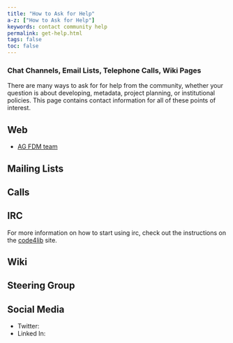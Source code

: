 ```yaml
---
title: "How to Ask for Help"
a-z: ["How to Ask for Help"]
keywords: contact community help
permalink: get-help.html
tags: false
toc: false
---
```


### Chat Channels, Email Lists, Telephone Calls, Wiki Pages

There are many ways to ask for for help from the community, whether your question is about developing, metadata, project planning, or institutional policies. This page contains contact information for all of these points of interest.


## Web

- [AG FDM team](https://www.rub.de/researchdata)


## Mailing Lists

## Calls


## IRC

  For more information on how to start using irc, check out the instructions on the [code4lib](http://code4lib.org/irc) site.

## Wiki

## Steering Group 

## Social Media

- Twitter: 
- Linked In:
